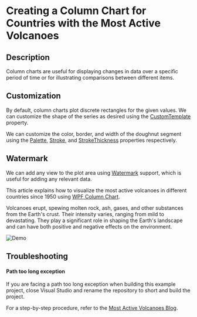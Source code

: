 # Creating a Column Chart for Countries with the Most Active Volcanoes

## Description
Column charts are useful for displaying changes in data over a specific period of time or for illustrating comparisons between different items.

## Customization 
By default, column charts plot discrete rectangles for the given values. We can customize the shape of the series as desired using the [CustomTemplate](https://help.syncfusion.com/cr/wpf/Syncfusion.UI.Xaml.Charts.ColumnSeries.html#Syncfusion_UI_Xaml_Charts_ColumnSeries_CustomTemplate) property.

We can customize the color, border, and width of the doughnut segment using the [Palette](https://help.syncfusion.com/cr/wpf/Syncfusion.UI.Xaml.Charts.ChartSeriesBase.html#Syncfusion_UI_Xaml_Charts_ChartSeriesBase_Palette), [Stroke](https://help.syncfusion.com/cr/wpf/Syncfusion.UI.Xaml.Charts.ChartSeries.html#Syncfusion_UI_Xaml_Charts_ChartSeries_Stroke), and [StrokeThickness](https://help.syncfusion.com/cr/wpf/Syncfusion.UI.Xaml.Charts.ChartSeries.html#Syncfusion_UI_Xaml_Charts_ChartSeries_StrokeThickness) properties respectively. 

## Watermark
We can add any view to the plot area using [Watermark](https://help.syncfusion.com/cr/wpf/Syncfusion.UI.Xaml.Charts.SfChart.html#Syncfusion_UI_Xaml_Charts_SfChart_Watermark) support, which is useful for adding any relevant data.

This article explains how to visualize the most active volcanoes in different countries since 1950 using [WPF Column Chart](https://www.syncfusion.com/wpf-controls/charts/wpf-column-chart). 

Volcanoes erupt, spewing molten rock, ash, gases, and other substances from the Earth's crust. Their intensity varies, ranging from mild to devastating. They play a significant role in shaping the Earth's landscape and can have both positive and negative effects on the environment.

![Demo](https://github.com/SyncfusionExamples/Creating-a-Custom-Column-Chart-for-Countries-with-the-Most-Active-Volcanoes/assets/103025761/fc20271a-226c-45c4-b448-fdf01507e8f5)

## Troubleshooting
#### Path too long exception
If you are facing a path too long exception when building this example project, close Visual Studio and rename the repository to short and build the project.

 For a step-by-step procedure, refer to the [Most Active Volcanoes Blog](https://www.syncfusion.com/blogs/post/wpf-column-chart-active-volcano.aspx).
